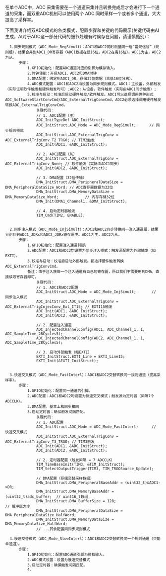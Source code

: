   在单个ADC中，ADC 采集需要在一个通道采集并且转换完成后才会进行下一个通道的采集，而双重ADC机制可以使用两个 ADC 同时采样一个或者多个通道，大大提高了采样率。

  下面我讲介绍双ADC模式的各类模式，配置步骤和关键的代码展示(关键代码由AI生成，AI对于ADC这一部分代码的细节处理有时候存在问题，请谨慎甄别)：

      1.同步规则模式（ADC_Mode_RegSimult）：ADC1和ADC2同时测量同一组“常规信号”（规则组），结果合并到ADC1_DR寄存器（ADC1数据在低16位，ADC2在高16位）。ADC1为主，ADC2为从。
          步骤：
              1.GPIO初始化：配置ADC通道对应的引脚为模拟输入。
              2.时钟使能：开启ADC1、ADC2和DMA时钟
              3.DMA配置：绑定到ADC1_DR，存储32位数据（高低16位分离）。
              4.ADC模式配置：ADC1和ADC2均设置为同步规则模式。ADC1：主设备，外部触发（实际证明软件触发和硬件触发均可）;ADC2：从设备，软件触发（实际由ADC1同步触发）;
              5.校准与启动：校准后启动硬件触发/软件触发。ADC1可以选择调用俩种形式ADC_SoftwareStartConvCmd/ADC_ExternalTrigConvCmd，ADC2必须选择调用硬件触发转换ADC_ExternalTrigConvCmd。
                  关键代码：
                  // 1. ADC1配置（主）
                  ADC_InitTypeDef ADC_InitStruct;
                  ADC_InitStruct.ADC_Mode = ADC_Mode_RegSimult;      // 同步规则模式
                  ADC_InitStruct.ADC_ExternalTrigConv = ADC_ExternalTrigConv_T2_TRGO; // TIM2触发
                  ADC_Init(ADC1, &ADC_InitStruct);
                  
                  // 2. ADC2配置（从）
                  ADC_InitStruct.ADC_ExternalTrigConv = ADC_ExternalTrigConv_None; // 软件触发（实际由ADC1同步）
                  ADC_Init(ADC2, &ADC_InitStruct);
                  
                  // 3. DMA配置（32位传输）
                  DMA_InitStruct.DMA_PeripheralDataSize = DMA_PeripheralDataSize_Word; // ADC寄存器数据为32位
                  DMA_InitStruct.DMA_MemoryDataSize = DMA_MemoryDataSize_Word;            // 内存存储32位
                  DMA_Init(DMA1_Channel1, &DMA_InitStruct);
                  
                  // 4. 启动定时器触发
                  TIM_Cmd(TIM2, ENABLE);


      2.同步注入模式（ADC_Mode_InjSimult）：ADC1和ADC2同步转换同一注入通道组，结果分别存到ADC1_JDRx和ADC2_JDRx寄存器中。ADC1为主，ADC2为从。
          步骤：
              1.GPIO初始化：配置注入通道引脚。
              2.ADC配置：ADC1和ADC2均设置为同步注入模式；触发源配置为外部触发（如EXTI）。
              3.校准与启动：校准后启动外部触发。都选择硬件触发转换ADC_ExternalTrigConvCmd。
              备注：由于注入族每一个注入通道有自己的寄存器，所以我们不需要用到DMA，直接读取寄存器即可。
                  关键代码：
                  // 1. ADC1和ADC2配置
                  ADC_InitStruct.ADC_Mode = ADC_Mode_InjSimult;       // 同步注入模式
                  ADC_InitStruct.ADC_ExternalTrigConv = ADC_ExternalTrigInjecConv_Ext_IT15; // EXTI15触发
                  ADC_Init(ADC1, &ADC_InitStruct);
                  ADC_Init(ADC2, &ADC_InitStruct);
                  
                  // 2. 配置注入通道
                  ADC_InjectedChannelConfig(ADC1, ADC_Channel_1, 1, ADC_SampleTime_28Cycles5);
                  ADC_InjectedChannelConfig(ADC2, ADC_Channel_1, 1, ADC_SampleTime_28Cycles5);
                  
                  // 3. 启动外部触发（如EXTI）
                  EXTI_InitStruct.EXTI_Line = EXTI_Line15;
                  EXTI_Init(&EXTI_InitStruct);

                  
      3.快速交叉模式（ADC_Mode_FastInterl）：ADC1和ADC2交替转换同一规则通道（提高采样率）。
          步骤：
              1.GPIO初始化：配置同一通道的引脚。
              2.ADC配置：ADC1和ADC2均设置为快速交叉模式；触发源为定时器（间隔7个ADCCLK）。
              3.DMA配置，基本上和同步相同
              3.启动定时器：确保触发间隔匹配。
                  关键代码：
                  // 1. ADC配置
                  ADC_InitStruct.ADC_Mode = ADC_Mode_FastInterl;      // 快速交叉模式
                  ADC_InitStruct.ADC_ExternalTrigConv = ADC_ExternalTrigConv_T3_TRGO; // TIM3触发
                  ADC_Init(ADC1, &ADC_InitStruct);
                  ADC_Init(ADC2, &ADC_InitStruct);
                  
                  // 2. 定时器配置（触发间隔 = 7 ADCCLK）
                  TIM_TimeBaseInit(TIM3, &TIM_InitStruct);
                  TIM_SelectOutputTrigger(TIM3, TIM_TRGOSource_Update);

                  // DMA配置（存储交替采样数据）
                  DMA_InitStruct.DMA_PeripheralBaseAddr = (uint32_t)&ADC1->DR;
                  DMA_InitStruct.DMA_MemoryBaseAddr = (uint32_t)adc_buffer;  // uint16_t数组
                  DMA_InitStruct.DMA_BufferSize = 128;                       // 缓冲区大小
                  DMA_InitStruct.DMA_PeripheralDataSize = DMA_PeripheralDataSize_HalfWord;
                  DMA_InitStruct.DMA_MemoryDataSize = DMA_MemoryDataSize_HalfWord;
                  // ...其余配置同同步规则模式

      4.慢速交替模式（ADC_Mode_SlowInterl）：ADC1和ADC2交替转换同一个规则通道（只能单通道）。
          步骤：
              1.GPIO初始化：配置ADC通道引脚为模拟输入。
              2.ADC模式设置：设置为慢速交替模式
              3.启动定时器：确保触发间隔匹配。
              4.
